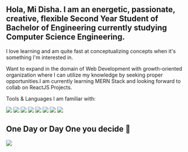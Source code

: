 

## Hola, Mi Disha. I am an energetic, passionate, creative, flexible Second Year Student of Bachelor of Engineering currently studying Computer Science Engineering.

I love learning and am quite fast at conceptualizing concepts when it's something I'm interested in.

Want to expand in the domain of Web Development with growth-oriented organization where I can utilize my knowledge by seeking proper opportunities.I am currently learning MERN Stack and looking forward to collab on ReactJS Projects.

Tools & Languages  I am familiar with: 


<img src="https://img.icons8.com/color/48/000000/visual-studio-code-2019.png"/>  <img src="https://img.icons8.com/color/48/000000/html-5--v1.png"/>  <img src="https://img.icons8.com/color/48/000000/css3.png"/>  <img src="https://img.icons8.com/color/48/000000/javascript--v1.png"/>  <img src="https://img.icons8.com/color/48/000000/bootstrap.png"/>  <img src="https://img.icons8.com/color/48/000000/react-native.png"/>  <img src="https://img.icons8.com/color/48/000000/c-programming.png"/>  <img src="https://img.icons8.com/color/48/000000/python--v1.png"/>


## One Day or Day One you decide 🤨

<img src="https://github-readme-stats.vercel.app/api?username=Disha-Hati&&show_icons=true&title_color=fcc879&icon_color=6c5796&text_color=daf7dc&bg_color=220b3b">
